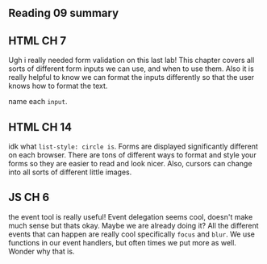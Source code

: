 ## Reading 09 summary

## HTML CH 7
Ugh i really needed form validation on this last lab! This chapter covers all sorts of different form inputs we can use, and when to use them. Also it is really helpful to know we can format the inputs differently so that the user knows how to format the text.

name each `input`.

## HTML CH 14
idk what `list-style: circle is`. Forms are displayed significantly different on each browser. There are tons of different ways to format and style your forms so they are easier to read and look nicer. Also, cursors can change into all sorts of different little images.


## JS CH 6
the event tool is really useful! Event delegation seems cool, doesn't make much sense but thats okay. Maybe we are already doing it? All the different events that can happen are really cool specifically `focus` and `blur`. We use functions in our event handlers, but often times we put more as well. Wonder why that is.